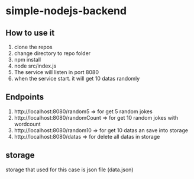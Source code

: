 # simple-nodejs-backend

## How to use it
1. clone the repos
2. change directory to repo folder
3. npm install
4. node src/index.js
5. The service will listen in port 8080
6. when the service start. it will get 10 datas randomly

## Endpoints
1. http://localhost:8080/random5  => for get 5 random jokes
2. http://localhost:8080/randomCount => for get 10 random jokes with wordcount
3. http://localhost:8080/random10 => for get 10 datas an save into storage
4. http://localhost:8080/datas => for delete all datas in storage

## storage
storage that used for this case is json file (data.json)
